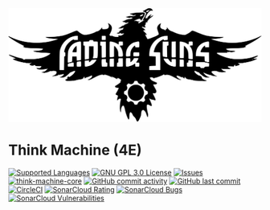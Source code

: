<img src="./images/ThinkMachine_logo_fenix.svg" width="800" alt="Think Machine" align="middle"> 

# Think Machine (4E)
[![Supported Languages](https://img.shields.io/badge/supported-%F0%9F%87%AA%F0%9F%87%B8%20%F0%9F%87%AC%F0%9F%87%A7languages-blue.svg)]([https://github.com/softwaremagico/ThinkMachine-4E](https://github.com/softwaremagico/ThinkMachine-4E/tree/main/modules/Fading%20Suns%204E))
[![GNU GPL 3.0 License](https://img.shields.io/badge/license-GNU_GPL_3.0-brightgreen.svg)](https://github.com/softwaremagico/ThinkMachine-4E/blob/master/license/gnugpl/license.txt)
[![Issues](https://img.shields.io/github/issues/softwaremagico/ThinkMachine-4E.svg)](https://github.com/softwaremagico/ThinkMachine-4E/issues)
[![think-machine-core](https://img.shields.io/maven-central/v/com.softwaremagico/think-machine-4e.svg)](https://search.maven.org/remote_content?g=com.softwaremagico&a=think-machine-rules-4e&v=latest)
[![GitHub commit activity](https://img.shields.io/github/commit-activity/y/softwaremagico/ThinkMachine-4E)](https://github.com/softwaremagico/ThinkMachine-4E)
[![GitHub last commit](https://img.shields.io/github/last-commit/softwaremagico/ThinkMachine-4E)](https://github.com/softwaremagico/ThinkMachine-4E)
[![CircleCI](https://circleci.com/gh/softwaremagico/ThinkMachine-4E.svg?style=shield)](https://circleci.com/gh/softwaremagico/ThinkMachine-4E)
[![SonarCloud Rating](https://sonarcloud.io/api/project_badges/measure?project=softwaremagico_ThinkMachine-4E&metric=sqale_rating)](https://sonarcloud.io/component_measures?id=softwaremagico_ThinkMachine-4E&metric=sqale_rating&view=list)
[![SonarCloud Bugs](https://sonarcloud.io/api/project_badges/measure?project=softwaremagico_ThinkMachine-4E&metric=bugs)](https://sonarcloud.io/component_measures/metric/reliability_rating/list?id=softwaremagico_ThinkMachine-4E)
[![SonarCloud Vulnerabilities](https://sonarcloud.io/api/project_badges/measure?project=softwaremagico_ThinkMachine-4E&metric=vulnerabilities)](https://sonarcloud.io/component_measures/metric/security_rating/list?id=softwaremagico_ThinkMachine-4E)
